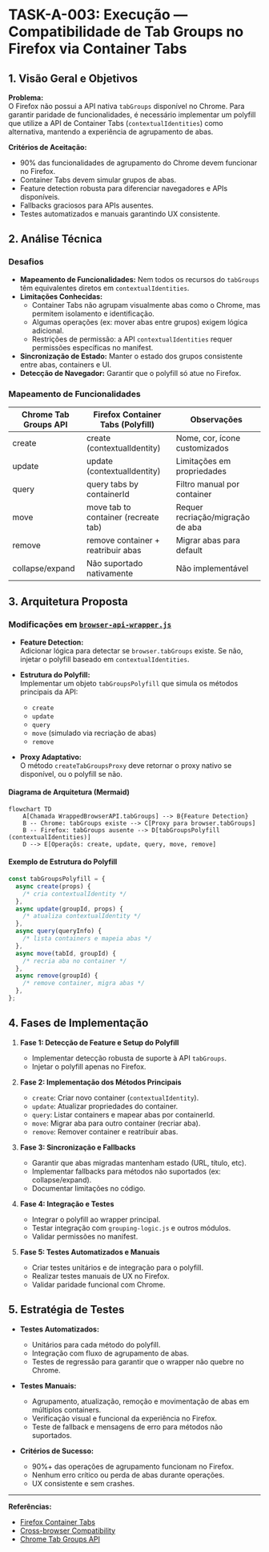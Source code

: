 # TASK-A-003: Execução — Compatibilidade de Tab Groups no Firefox via Container Tabs

## 1. Visão Geral e Objetivos

**Problema:**  
O Firefox não possui a API nativa `tabGroups` disponível no Chrome. Para garantir paridade de funcionalidades, é necessário implementar um polyfill que utilize a API de Container Tabs (`contextualIdentities`) como alternativa, mantendo a experiência de agrupamento de abas.

**Critérios de Aceitação:**

- 90% das funcionalidades de agrupamento do Chrome devem funcionar no Firefox.
- Container Tabs devem simular grupos de abas.
- Feature detection robusta para diferenciar navegadores e APIs disponíveis.
- Fallbacks graciosos para APIs ausentes.
- Testes automatizados e manuais garantindo UX consistente.

## 2. Análise Técnica

### Desafios

- **Mapeamento de Funcionalidades:** Nem todos os recursos do `tabGroups` têm equivalentes diretos em `contextualIdentities`.
- **Limitações Conhecidas:**
  - Container Tabs não agrupam visualmente abas como o Chrome, mas permitem isolamento e identificação.
  - Algumas operações (ex: mover abas entre grupos) exigem lógica adicional.
  - Restrições de permissão: a API `contextualIdentities` requer permissões específicas no manifest.
- **Sincronização de Estado:** Manter o estado dos grupos consistente entre abas, containers e UI.
- **Detecção de Navegador:** Garantir que o polyfill só atue no Firefox.

### Mapeamento de Funcionalidades

| Chrome Tab Groups API | Firefox Container Tabs (Polyfill)    | Observações                      |
| --------------------- | ------------------------------------ | -------------------------------- |
| create                | create (contextualIdentity)          | Nome, cor, ícone customizados    |
| update                | update (contextualIdentity)          | Limitações em propriedades       |
| query                 | query tabs by containerId            | Filtro manual por container      |
| move                  | move tab to container (recreate tab) | Requer recriação/migração de aba |
| remove                | remove container + reatribuir abas   | Migrar abas para default         |
| collapse/expand       | Não suportado nativamente            | Não implementável                |

## 3. Arquitetura Proposta

### Modificações em [`browser-api-wrapper.js`](browser-api-wrapper.js)

- **Feature Detection:**  
  Adicionar lógica para detectar se `browser.tabGroups` existe. Se não, injetar o polyfill baseado em `contextualIdentities`.

- **Estrutura do Polyfill:**  
  Implementar um objeto `tabGroupsPolyfill` que simula os métodos principais da API:

  - `create`
  - `update`
  - `query`
  - `move` (simulado via recriação de abas)
  - `remove`

- **Proxy Adaptativo:**  
  O método `createTabGroupsProxy` deve retornar o proxy nativo se disponível, ou o polyfill se não.

#### Diagrama de Arquitetura (Mermaid)

```mermaid
flowchart TD
    A[Chamada WrappedBrowserAPI.tabGroups] --> B{Feature Detection}
    B -- Chrome: tabGroups existe --> C[Proxy para browser.tabGroups]
    B -- Firefox: tabGroups ausente --> D[tabGroupsPolyfill (contextualIdentities)]
    D --> E[Operaçõs: create, update, query, move, remove]
```

#### Exemplo de Estrutura do Polyfill

```javascript
const tabGroupsPolyfill = {
  async create(props) {
    /* cria contextualIdentity */
  },
  async update(groupId, props) {
    /* atualiza contextualIdentity */
  },
  async query(queryInfo) {
    /* lista containers e mapeia abas */
  },
  async move(tabId, groupId) {
    /* recria aba no container */
  },
  async remove(groupId) {
    /* remove container, migra abas */
  },
};
```

## 4. Fases de Implementação

1. **Fase 1: Detecção de Feature e Setup do Polyfill**

   - Implementar detecção robusta de suporte à API `tabGroups`.
   - Injetar o polyfill apenas no Firefox.

2. **Fase 2: Implementação dos Métodos Principais**

   - `create`: Criar novo container (`contextualIdentity`).
   - `update`: Atualizar propriedades do container.
   - `query`: Listar containers e mapear abas por containerId.
   - `move`: Migrar aba para outro container (recriar aba).
   - `remove`: Remover container e reatribuir abas.

3. **Fase 3: Sincronização e Fallbacks**

   - Garantir que abas migradas mantenham estado (URL, título, etc).
   - Implementar fallbacks para métodos não suportados (ex: collapse/expand).
   - Documentar limitações no código.

4. **Fase 4: Integração e Testes**

   - Integrar o polyfill ao wrapper principal.
   - Testar integração com `grouping-logic.js` e outros módulos.
   - Validar permissões no manifest.

5. **Fase 5: Testes Automatizados e Manuais**
   - Criar testes unitários e de integração para o polyfill.
   - Realizar testes manuais de UX no Firefox.
   - Validar paridade funcional com Chrome.

## 5. Estratégia de Testes

- **Testes Automatizados:**

  - Unitários para cada método do polyfill.
  - Integração com fluxo de agrupamento de abas.
  - Testes de regressão para garantir que o wrapper não quebre no Chrome.

- **Testes Manuais:**

  - Agrupamento, atualização, remoção e movimentação de abas em múltiplos containers.
  - Verificação visual e funcional da experiência no Firefox.
  - Teste de fallback e mensagens de erro para métodos não suportados.

- **Critérios de Sucesso:**
  - 90%+ das operações de agrupamento funcionam no Firefox.
  - Nenhum erro crítico ou perda de abas durante operações.
  - UX consistente e sem crashes.

---

**Referências:**

- [Firefox Container Tabs](https://developer.mozilla.org/docs/Mozilla/Add-ons/WebExtensions/API/contextualIdentities)
- [Cross-browser Compatibility](https://extensionworkshop.com/documentation/develop/porting-a-google-chrome-extension/)
- [Chrome Tab Groups API](https://developer.chrome.com/docs/extensions/reference/tabGroups/)
